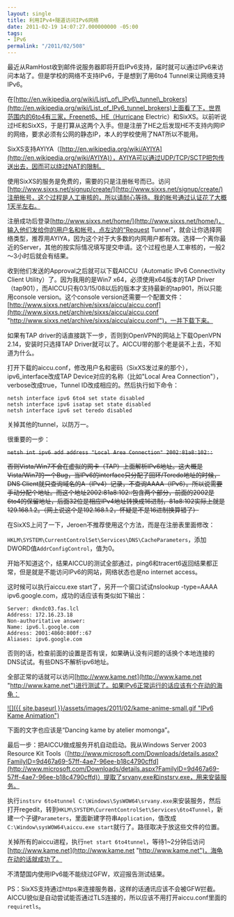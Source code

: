 ```yaml
---
layout: single
title: 利用IPv4+隧道访问IPv6网络
date: 2011-02-19 14:07:27.000000000 -05:00
tags:
- IPv6
permalink: "/2011/02/508"
---
```

最近从RamHost收到邮件说服务器即将开启IPv6支持，届时就可以通过IPv6来访问本站了。但是学校的网络不支持IPv6，于是想到了用6to4 Tunnel来让网络支持IPv6。

在[http://en.wikipedia.org/wiki/List\_of\_IPv6\_tunnel\_brokers](http://en.wikipedia.org/wiki/List_of_IPv6_tunnel_brokers)上面看了下，世界范围内的6to4有三家，Freenet6、HE（Hurricane Electric）和SixXS。以前听说过HE和SixXS，于是打算从这两个入手。但是注册了HE之后发现HE不支持内网IP的网络，要求必须有公网的静态IP，本人的学校使用了NAT所以不能用。

SixXS支持AYIYA（[http://en.wikipedia.org/wiki/AYIYA](http://en.wikipedia.org/wiki/AYIYA)），AYIYA可以通过UDP/TCP/SCTP把包传送出去，因而可以绕过NAT的限制。

使用SixXS的服务是免费的，需要的只是注册帐号而已。访问[http://www.sixxs.net/signup/create/](http://www.sixxs.net/signup/create/)注册帐号，这个过程是人工审核的，所以请耐心等待。我的帐号通过认证花了大概1天半左右。

注册成功后登录[http://www.sixxs.net/home/](http://www.sixxs.net/home/)，输入他们发给你的用户名和帐号，点左边的“Request Tunnel”，就会让你选择网络类型，推荐用AYIYA，因为这个对于大多数的内网用户都有效。选择一个离你最近的Server，其他的按实际情况填写提交申请。这个过程也是人工审核的，一般2～3小时后就会有结果。

收到他们发送的Approval之后就可以下载AICCU（Automatic IPv6 Connectivity Client Utility）了。因为我用的是Win7 x64，必须使用x64版本的TAP Driver（tap901），而AICCU只有03/15/08以后的版本才支持最新的tap901，所以只能用console version。这个console version还需要一个配置文件：[http://www.sixxs.net/archive/sixxs/aiccu/aiccu.conf](http://www.sixxs.net/archive/sixxs/aiccu/aiccu.conf "http://www.sixxs.net/archive/sixxs/aiccu/aiccu.conf")，一并下载下来。

如果有TAP driver的话直接跳下一步，否则到OpenVPN的网站上下载OpenVPN 2.14，安装时只选择TAP Driver就可以了。AICCU带的那个老是装不上去，不知道为什么。

打开下载的aiccu.conf，修改用户名和密码（SixXS发过来的那个），ipv6\_interface改成TAP Device对应的名称（比如"Local Area Connection"），verbose改成true，Tunnel ID改成相应的。然后执行如下命令：

```
netsh interface ipv6 6to4 set state disabled
netsh interface ipv6 isatap set state disabled
netsh interface ipv6 set teredo disabled
```

关掉其他的tunnel，以防万一。

很重要的一步：

~~```netsh int ipv6 add address "Local Area Connection" 2002:81a8:102::```~~

~~否则Vista/Win7不会在虚拟的网卡（TAP）上面解析IPv6地址。这大概是Vista/Win7的一个Bug，当IPv6的interface只分配了回环/Teredo地址的时候，DNS Client就只查询域名的A（IPv4）记录，不查询AAAA（IPv6）。所以说需要手动分配个地址。而这个地址2002:81a8:102::包含两个部分，前面的2002是6to4的保留地址，后面32位是相应IPv4地址转换成16进制，81a8:102实际上就是129.168.1.2。（网上说这个是192.168.1.2，怀疑是不是16进制换算错了）~~

在SixXS上问了一下，Jeroen不推荐使用这个方法，而是在注册表里面修改：

`HKLM\SYSTEM\CurrentControlSet\Services\DNS\CacheParameters`，添加DWORD值`AddrConfigControl`，值为0。

开始不知道这个，结果AICCU的测试全部通过，ping6和tracert6返回结果都正常，但是就是不能访问IPv6的网站，网络状态也是no internet access。

这时候可以执行aiccu.exe start了，另开一个窗口试试nslookup -type=AAAA ipv6.google.com，成功的话应该有类似如下输出：

```
Server: dkndc03.fas.lcl
Address: 172.16.23.18
Non-authoritative answer:
Name: ipv6.l.google.com
Address: 2001:4860:800f::67
Aliases: ipv6.google.com
```

否则的话，检查前面的设置是否有误，如果确认没有问题的话换个本地连接的DNS试试。有些DNS不解析ipv6地址。

全部正常的话就可以访问[http://www.kame.net](http://www.kame.net "http://www.kame.net")进行测试了。如果IPv6正常运行的话应该有个在动的海龟：

[![]({{ site.baseurl }}/assets/images/2011/02/kame-anime-small.gif "IPv6 Kame Animation")](/wp-content/uploads/2011/02/kame-anime-small.gif)

下面的文字也应该是“Dancing kame by atelier momonga”。

最后一步：把AICCU做成服务开机自动启动。我从Windows Server 2003 Resource Kit Tools（[http://www.microsoft.com/Downloads/details.aspx?FamilyID=9d467a69-57ff-4ae7-96ee-b18c4790cffd](http://www.microsoft.com/Downloads/details.aspx?FamilyID=9d467a69-57ff-4ae7-96ee-b18c4790cffd)）提取了srvany.exe和instsrv.exe，用来安装服务。

执行`instsrv 6to4tunnel C:\Windows\SysWOW64\srvany.exe`来安装服务，然后打开regedit，转到`HKLM\SYSTEM\CurrentControlSet\Services\6to4Tunnel`，新建一个子键`Parameters`，里面新建字符串`Application`，值改成`C:\Window\sysWOW64\aiccu.exe start`就行了。路径取决于放这些文件的位置。

关掉所有的aiccu进程，执行`net start 6to4tunnel`，等待1~2分钟后访问[http://www.kame.net](http://www.kame.net "http://www.kame.net")，海龟在动的话就成功了。

不清楚国内使用IPv6能不能绕过GFW，欢迎报告测试结果。

PS：SixXS支持通过https来连接服务器，这样的话通讯应该不会被GFW拦截。AICCU貌似是自动尝试能否通过TLS连接的，所以应该不用打开aiccu.conf里面的`requiretls`。